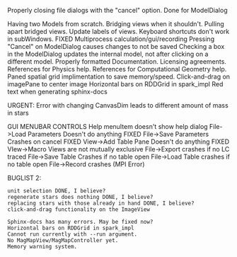 Properly closing file dialogs with the "cancel" option.
    Done for ModelDialog

Having two Models from scratch.
Bridging views when it shouldn't.
Pulling apart bridged views.
Update labels of views.
Keyboard shortcuts don't work in subWindows. FIXED
Multiprocess calculation/gui/recording
Pressing "Cancel" on ModelDialog causes changes to not be saved
Checking a box in the ModelDialog updates the internal model,
    not after clicking on a different model.
Properly formatted Documentation.
Licensing agreements.
References for Physics help.
References for Computational Geometry help.
Paned spatial grid implimentation to save memory/speed.
Click-and-drag on imagePane to center image
Horizontal bars on RDDGrid in spark_impl
Red text when generating sphinx-docs


URGENT:
Error with changing CanvasDim leads to different amount of mass in stars

GUI MENUBAR CONTROLS
Help menuItem doesn't show help dialog
File->Load Parameters Doesn't do anything FIXED
File->Save Parameters Crashes on cancel FIXED
View->Add Table Pane Doesn't do anything FIXED
VIew->Macro Views are not mutually exclusive
File->Export crashes if no LC traced
File->Save Table Crashes if no table open
File->Load Table crashes if no table open
File->Record crashes (MPI Error)






BUGLIST 2:

	unit selection DONE, I believe?
	regenerate stars does nothing DONE, I believe?
	replacing stars with those already in hand DONE, I believe?
	click-and-drag functionality on the ImageView
	
	Sphinx-docs has many errors. May be fixed now?
	Horizontal bars on RDDGrid in spark_impl
	Cannot run currently with --run argument.
	No MagMapView/MagMapController yet.
	Memory warning system.